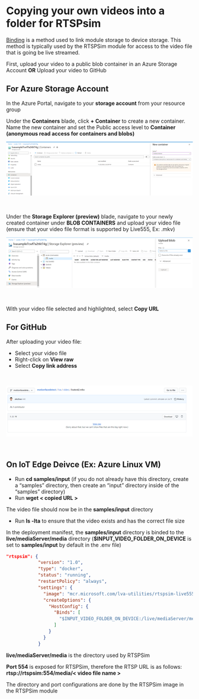 # Copying your own videos into a folder for RTSPsim

[Binding](https://docs.microsoft.com/en-us/azure/iot-edge/how-to-access-host-storage-from-module?view=iotedge-2018-06) is a method used to link module storage to device storage. This method is typically used by the RTSPSim module for access to the video file that is going be live streamed.

First, upload your video to a public blob container in an Azure Storage Account **OR** Upload your video to GitHub

## For Azure Storage Account

In the Azure Portal, navigate to your **storage account** from your resource group

Under the **Containers** blade, click **+ Container** to create a new container.
Name the new container and set the Public access level to **Container (anonymous read access for containers and blobs)**
<br>
<p align="center">
  <img src="media/rtsp1.png" title="New Container"/>
</p>
<br>

Under the **Storage Explorer (preview)** blade, navigate to your newly created container under **BLOB CONTAINERS** and upload your video file (ensure that your video file format is supported by Live555, Ex: .mkv)
<br>
<p align="center">
  <img src="media/rtsp2.png" title="Upload video file"/>
</p>
<br>

With your video file selected and highlighted, select **Copy URL**

## For GitHub
After uploading your video file:
* Select your video file
* Right-click on **View raw**
* Select **Copy link address**

<br>
<p align="center">
  <img src="media/rtsp3.png" title="Copy URL from GitHub"/>
</p>
<br>

## On IoT Edge Deivce (Ex: Azure Linux VM)
* Run **cd samples/input** (if you do not already have this directory, create a “samples” directory, then create an “input” directory inside of the “samples” directory)
* Run **wget < copied URL >**

The video file should now be in the **samples/input** directory
* Run **ls -lta** to ensure that the video exists and has the correct file size

In the deployment manifest, the **samples/input** directory is binded to the **live/mediaServer/media** directory (**$INPUT_VIDEO_FOLDER_ON_DEVICE** is set to **samples/input** by default in the .env file)
```JSON
"rtspsim": {
            "version": "1.0",
            "type": "docker",
            "status": "running",
            "restartPolicy": "always",
            "settings": {
              "image": "mcr.microsoft.com/lva-utilities/rtspsim-live555:1.2",
              "createOptions": {
                "HostConfig": {
                  "Binds": [
                    "$INPUT_VIDEO_FOLDER_ON_DEVICE:/live/mediaServer/media"
                  ]
                }
              }
            }
```
**live/mediaServer/media** is the directory used by RTSPSim

**Port 554** is exposed for RTSPSim, therefore the RTSP URL is as follows:
**rtsp://rtspsim:554/media/< video file name >**

The directory and port configurations are done by the RTSPSim image in the RTSPSim module 

